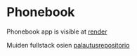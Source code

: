 # Phonebook

Phonebook app is visible at [render](https://phonebook-6ryo.onrender.com)

Muiden fullstack osien [palautusrepositorio](https://github.com/eveliinaalikoski/fullstack)
